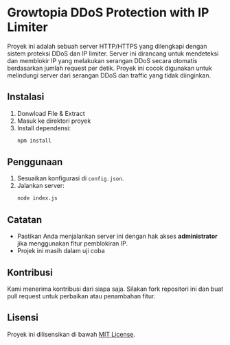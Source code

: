# Growtopia DDoS Protection with IP Limiter

Proyek ini adalah sebuah server HTTP/HTTPS yang dilengkapi dengan sistem proteksi DDoS dan IP limiter. Server ini dirancang untuk mendeteksi dan memblokir IP yang melakukan serangan DDoS secara otomatis berdasarkan jumlah request per detik. Proyek ini cocok digunakan untuk melindungi server dari serangan DDoS dan traffic yang tidak diinginkan.


## Instalasi
1. Donwload File & Extract
2. Masuk ke direktori proyek
3. Install dependensi:
    ```bash
    npm install
    ```

## Penggunaan
1. Sesuaikan konfigurasi di `config.json`.
2. Jalankan server:
    ```bash
    node index.js
    ```

## Catatan
- Pastikan Anda menjalankan server ini dengan hak akses **administrator** jika menggunakan fitur pemblokiran IP.
- Projek ini masih dalam uji coba

## Kontribusi
Kami menerima kontribusi dari siapa saja. Silakan fork repositori ini dan buat pull request untuk perbaikan atau penambahan fitur.

## Lisensi
Proyek ini dilisensikan di bawah [MIT License](LICENSE.md).
